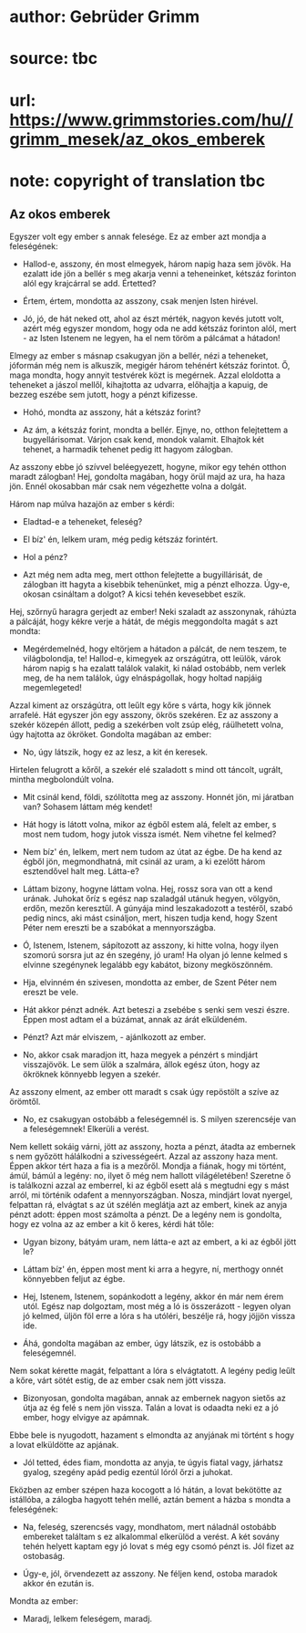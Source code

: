 # author: Gebrüder Grimm
# source: tbc
# url: https://www.grimmstories.com/hu//grimm_mesek/az_okos_emberek
# note: copyright of translation tbc

## Az okos emberek 

Egyszer volt egy ember s annak felesége. Ez az ember azt mondja a
feleségének:

- Hallod-e, asszony, én most elmegyek, három napig haza sem jövök. Ha
ezalatt ide jön a bellér s meg akarja venni a teheneinket, kétszáz
forinton alól egy krajcárral se add. Értetted?

- Értem, értem, mondotta az asszony, csak menjen Isten hirével.

- Jó, jó, de hát neked ott, ahol az észt mérték, nagyon kevés jutott
volt, azért még egyszer mondom, hogy oda ne add kétszáz forinton alól,
mert - az Isten Istenem ne legyen, ha el nem töröm a pálcámat a hátadon!

Elmegy az ember s másnap csakugyan jön a bellér, nézi a teheneket,
jóformán még nem is alkuszik, megigér három tehénért kétszáz forintot.
Ő, maga mondta, hogy annyit testvérek közt is megérnek. Azzal eloldotta
a teheneket a jászol mellől, kihajtotta az udvarra, előhajtja a kapuig,
de bezzeg eszébe sem jutott, hogy a pénzt kifizesse.

- Hohó, mondta az asszony, hát a kétszáz forint?

- Az ám, a kétszáz forint, mondta a bellér. Ejnye, no, otthon
felejtettem a bugyellárisomat. Várjon csak kend, mondok valamit.
Elhajtok két tehenet, a harmadik tehenet pedig itt hagyom zálogban.

Az asszony ebbe jó szívvel beléegyezett, hogyne, mikor egy tehén otthon
maradt zálogban! Hej, gondolta magában, hogy örül majd az ura, ha haza
jön. Ennél okosabban már csak nem végezhette volna a dolgát.

Három nap múlva hazajön az ember s kérdi:

- Eladtad-e a teheneket, feleség?

- El bíz' én, lelkem uram, még pedig kétszáz forintért.

- Hol a pénz?

- Azt még nem adta meg, mert otthon felejtette a bugyillárisát, de
zálogban itt hagyta a kisebbik tehenünket, mig a pénzt elhozza. Úgy-e,
okosan csináltam a dolgot? A kicsi tehén kevesebbet eszik.

Hej, szőrnyű haragra gerjedt az ember! Neki szaladt az asszonynak,
ráhúzta a pálcáját, hogy kékre verje a hátát, de mégis meggondolta magát
s azt mondta:

- Megérdemelnéd, hogy eltörjem a hátadon a pálcát, de nem teszem, te
világbolondja, te! Hallod-e, kimegyek az országútra, ott leülök, várok
három napig s ha ezalatt találok valakit, ki nálad ostobább, nem verlek
meg, de ha nem találok, úgy elnáspágollak, hogy holtad napjáig
megemlegeted!

Azzal kiment az országútra, ott leűlt egy kőre s várta, hogy kik jönnek
arrafelé. Hát egyszer jön egy asszony, ökrös szekéren. Ez az asszony a
szekér közepén állott, pedig a szekérben volt zsúp elég, ráülhetett
volna, úgy hajtotta az ökröket. Gondolta magában az ember:

- No, úgy látszik, hogy ez az lesz, a kit én keresek.

Hirtelen felugrott a kőről, a szekér elé szaladott s mind ott táncolt,
ugrált, mintha megbolondúlt volna.

- Mit csinál kend, földi, szólította meg az asszony. Honnét jön, mi
járatban van? Sohasem láttam még kendet!

- Hát hogy is látott volna, mikor az égből estem alá, felelt az ember,
s most nem tudom, hogy jutok vissza ismét. Nem vihetne fel kelmed?

- Nem bíz' én, lelkem, mert nem tudom az útat az égbe. De ha kend az
égből jön, megmondhatná, mit csinál az uram, a ki ezelőtt három
esztendővel halt meg. Látta-e?

- Láttam bizony, hogyne láttam volna. Hej, rossz sora van ott a kend
urának. Juhokat őríz s egész nap szaladgál utánuk hegyen, völgyön,
erdőn, mezőn keresztűl. A gúnyája mind leszakadozott a testéről, szabó
pedig nincs, aki mást csináljon, mert, hiszen tudja kend, hogy Szent
Péter nem ereszti be a szabókat a mennyországba.

- Ó, Istenem, Istenem, sápítozott az asszony, ki hitte volna, hogy
ilyen szomorú sorsra jut az én szegény, jó uram! Ha olyan jó lenne
kelmed s elvinne szegénynek legalább egy kabátot, bizony megköszönném.

- Hja, elvinném én szivesen, mondotta az ember, de Szent Péter nem
ereszt be vele.

- Hát akkor pénzt adnék. Azt beteszi a zsebébe s senki sem veszi észre.
Éppen most adtam el a búzámat, annak az árát elküldeném.

- Pénzt? Azt már elviszem, - ajánlkozott az ember.

- No, akkor csak maradjon itt, haza megyek a pénzért s mindjárt
visszajövök. Le sem ülök a szalmára, állok egész úton, hogy az ökröknek
könnyebb legyen a szekér.

Az asszony elment, az ember ott maradt s csak úgy repöstölt a szíve az
örömtől.

- No, ez csakugyan ostobább a feleségemnél is. S milyen szerencséje van
a feleségemnek! Elkerüli a verést.

Nem kellett sokáig várni, jött az asszony, hozta a pénzt, átadta az
embernek s nem győzött hálálkodni a szivességeért. Azzal az asszony haza
ment. Éppen akkor tért haza a fia is a mezőről. Mondja a fiának, hogy mi
történt, ámúl, bámúl a legény: no, ilyet ő még nem hallott
világéletében! Szeretne ő is találkozni azzal az emberrel, ki az égből
esett alá s megtudni egy s mást arról, mi történik odafent a
mennyországban. Nosza, mindjárt lovat nyergel, felpattan rá, elvágtat s
az út szélén meglátja azt az embert, kinek az anyja pénzt adott: éppen
most számolta a pénzt. De a legény nem is gondolta, hogy ez volna az az
ember a kit ő keres, kérdi hát tőle:

- Ugyan bizony, bátyám uram, nem látta-e azt az embert, a ki az égből
jött le?

- Láttam bíz' én, éppen most ment ki arra a hegyre, ní, merthogy onnét
könnyebben feljut az égbe.

- Hej, Istenem, Istenem, sopánkodott a legény, akkor én már nem érem
utól. Egész nap dolgoztam, most még a ló is összerázott - legyen olyan
jó kelmed, üljön föl erre a lóra s ha utóléri, beszélje rá, hogy jöjjön
vissza ide.

- Áhá, gondolta magában az ember, úgy látszik, ez is ostobább a
feleségemnél.

Nem sokat kérette magát, felpattant a lóra s elvágtatott. A legény pedig
leűlt a kőre, várt sötét estig, de az ember csak nem jött vissza.

- Bizonyosan, gondolta magában, annak az embernek nagyon sietős az útja
az ég felé s nem jön vissza. Talán a lovat is odaadta neki ez a jó
ember, hogy elvigye az apámnak.

Ebbe bele is nyugodott, hazament s elmondta az anyjának mi történt s
hogy a lovat elküldötte az apjának.

- Jól tetted, édes fiam, mondotta az anyja, te úgyis fiatal vagy,
járhatsz gyalog, szegény apád pedig ezentúl lóról őrzi a juhokat.

Eközben az ember szépen haza kocogott a ló hátán, a lovat bekötötte az
istállóba, a zálogba hagyott tehén mellé, aztán bement a házba s mondta
a feleségének:

- Na, feleség, szerencsés vagy, mondhatom, mert náladnál ostobább
embereket találtam s ez alkalommal elkerülöd a verést. A két sovány
tehén helyett kaptam egy jó lovat s még egy csomó pénzt is. Jól fizet az
ostobaság.

- Úgy-e, jól, örvendezett az asszony. Ne féljen kend, ostoba maradok
akkor én ezután is.

Mondta az ember:

- Maradj, lelkem feleségem, maradj.
